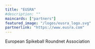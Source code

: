 ```yaml
---
title: "EUSRA"
#description: ""
maincards: ["partners"]
featured_image: "/logos/eusra_logo.svg"
partnerlink: "https://www.eusra.com"
---
```


European Spikeball Roundnet Association
